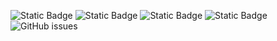 ![Static Badge](https://img.shields.io/badge/blacklists-60-000000) ![Static Badge](https://img.shields.io/badge/blacklisted-2817139-cc0000) ![Static Badge](https://img.shields.io/badge/whitelisted-2243-00CC00) ![Static Badge](https://img.shields.io/badge/streaming_blacklist-28107-000000) ![GitHub issues](https://img.shields.io/github/issues/fabriziosalmi/blacklists)
